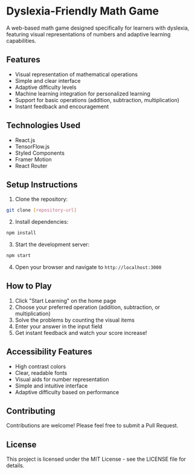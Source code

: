 # Dyslexia-Friendly Math Game

A web-based math game designed specifically for learners with dyslexia, featuring visual representations of numbers and adaptive learning capabilities.

## Features

- Visual representation of mathematical operations
- Simple and clear interface
- Adaptive difficulty levels
- Machine learning integration for personalized learning
- Support for basic operations (addition, subtraction, multiplication)
- Instant feedback and encouragement

## Technologies Used

- React.js
- TensorFlow.js
- Styled Components
- Framer Motion
- React Router

## Setup Instructions

1. Clone the repository:
```bash
git clone [repository-url]
```

2. Install dependencies:
```bash
npm install
```

3. Start the development server:
```bash
npm start
```

4. Open your browser and navigate to `http://localhost:3000`

## How to Play

1. Click "Start Learning" on the home page
2. Choose your preferred operation (addition, subtraction, or multiplication)
3. Solve the problems by counting the visual items
4. Enter your answer in the input field
5. Get instant feedback and watch your score increase!

## Accessibility Features

- High contrast colors
- Clear, readable fonts
- Visual aids for number representation
- Simple and intuitive interface
- Adaptive difficulty based on performance

## Contributing

Contributions are welcome! Please feel free to submit a Pull Request.

## License

This project is licensed under the MIT License - see the LICENSE file for details. 